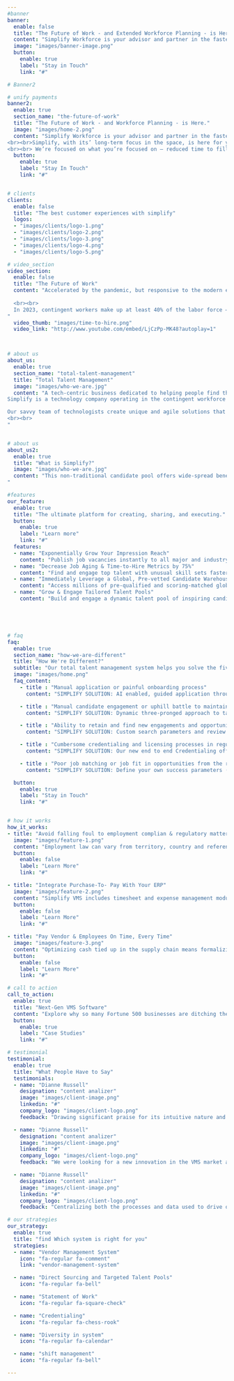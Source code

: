 ```yaml
---
#banner 
banner:
  enable: false
  title: "The Future of Work - and Extended Workforce Planning - is Here"
  content: "Simplify Workforce is your advisor and partner in the fastest growing talent sector in market. In lockstep with you from VMS to global sourcing of talent pools, to evolving contingent workforce initiatives, to personalized timesheets & payroll, Simplify is more than a vendor."
  image: "images/banner-image.png"
  button:
    enable: true
    label: "Stay in Touch"
    link: "#"

# Banner2

# unify payments
banner2:
  enable: true
  section_name: "the-future-of-work"
  title: "The Future of Work - and Workforce Planning - is Here."
  image: "images/home-2.png"
  content: "Simplify Workforce is your advisor and partner in the fastest growing talent sector in market. In lockstep with you from VMS to global sourcing of talent pools, to evolving contingent workforce initiatives, to personalized timesheets & payroll, Simplify is more than a vendor.
<br><br>Simplify, with its’ long-term focus in the space, is here for you.  Our total talent management ecosystem of offerings spans the entire lifecycle of the employee, from sourcing to candidacy to onboarding and payroll, all the way to offboarding and re-engagement.
<br><br> We’re focused on what you’re focused on – reduced time to fill, fully agile workforces, diversity and inclusion, a high touch candidate experience, and the ability to curate talent pools and directly source highly qualified talent."
  button:
    enable: true
    label: "Stay In Touch"
    link: "#"


# clients
clients:
  enable: false
  title: "The best customer experiences with simplify"
  logos:
  - "images/clients/logo-1.png"
  - "images/clients/logo-2.png"
  - "images/clients/logo-3.png"
  - "images/clients/logo-4.png"
  - "images/clients/logo-5.png"

# video_section
video_section:
  enable: false
  title: "The Future of Work"
  content: "Accelerated by the pandemic, but responsive to the modern enterprise’s needs, it’s clear to us that the future of work is increasingly contingent-focused. These employees are generally termed contractors, freelancers, consultants, temps, or other non-employee, non-exempt worker types, and they’re absolutely critical to optimizing your workforce spend and output. 
  
  <br><br>
  In 2023, contingent workers make up at least 40% of the labor force – and that number is expected to increase to 50% by 2030.  Are your total talent management systems and processes ready for this reality? Most software and established processes take into account only traditional, FTE resourcing plans. 
"
  video_thumb: "images/time-to-hire.png"
  video_link: "http://www.youtube.com/embed/LjCzPp-MK48?autoplay=1"



# about us
about_us:
  enable: true
  section_name: "total-talent-management"
  title: "Total Talent Management"
  image: "images/who-we-are.jpg"
  content: "A tech-centric business dedicated to helping people find their best work life adventure and helping our clients find the right culture and skills match for their next adventures.
Simplify is a technology company operating in the contingent workforce and service procurement market. <br><br>

Our savvy team of technologists create unique and agile solutions that enable human resource, procurement, and talent sourcing professionals to maximize profitability, optimize their non -employee labor programs, and gain visibility into their extended workforces. 
<br><br>
"


# about us
about_us2:
  enable: true
  title: "What is Simplify?"
  image: "images/who-we-are.jpg"
  content: "This non-traditional candidate pool offers wide-spread benefits for your company. Contingent workers help you decrease time-to-hire and overall cost to company, discover highly-skilled niche workers even with skills shortages, drive increased diversity hiring and engagement, and provide your organization the flexibility it needs to prioritize and fulfill on new strategy and priorities quickly. 	<br><br>
"

#features
our_feature:
  enable: true
  title: "The ultimate platform for creating, sharing, and executing."
  button:
    enable: true
    label: "Learn more"
    link: "#"
  features:
  - name: "Exponentially Grow Your Impression Reach"
    content: "Publish job vacancies instantly to all major and industry-specific job boards and sites with one click"
  - name: "Decrease Job Aging & Time-to-Hire Metrics by 75%"
    content: "Find and engage top talent with unusual skill sets faster than ever before"
  - name: "Immediately Leverage a Global, Pre-vetted Candidate Warehouse"
    content: "Access millions of pre-qualified and scoring-matched global candidate profiles across all major industries"
  - name: "Grow & Engage Tailored Talent Pools"
    content: "Build and engage a dynamic talent pool of inspiring candidates for your short and long term permanent and contingent needs"





# faq
faq: 
  enable: true
  section_name: "how-we-are-different"
  title: "How We're Different?"
  subtitle: "Our total talent management system helps you solve the five most common problems your company is facing today in the contingent space"
  image: "images/home.png"
  faq_content: 
    - title : "Manual application or painful onboarding process"
      content: "SIMPLIFY SOLUTION: AI enabled, guided application through chatbot, streamlined profile building and matching to roles, Simple onboarding process."

    - title : "Manual candidate engagement or uphill battle to maintain talent pools"
      content: "SIMPLIFY SOLUTION: Dynamic three-pronged approach to talent pooling, giving you access to millions of pre-vetted candidates and supporting your own branded private pooling experience, along with cadence-driven reach outs via chat and broadcast emails for relevant job postings."

    - title : "Ability to retain and find new engagements and opportunities for good-fit employees"
      content: "SIMPLIFY SOLUTION: Custom search parameters and review capability for your enterprise to identify the high value talent, continual engagement with the platform, and custom matching algorithms to optimize for fit."

    - title : "Cumbersome credentialing and licensing processes in regulated (healthcare and manufacturing) industries "
      content: "SIMPLIFY SOLUTION: Our new end to end Credentialing offering, seamlessly integrated with our flagship VMS (or yours!), to ensure streamlined processes and minimal swivel-chairing and manual re-typing."

    - title : "Poor job matching or job fit in opportunities from the recruiters"
      content: "SIMPLIFY SOLUTION: Define your own success parameters (or use ours!) by job, category, department, or enterprise – with a pre-vetted pool of talent."

  button:
    enable: true
    label: "Stay in Touch"
    link: "#"


# how it works
how_it_works:
- title: "Avoid falling foul to employment complian & regulatory matters"
  image: "images/feature-1.png"
  content: "Employment law can vary from territory, country and reference tables that ensure your recruitment approach stays within the law. Adoption helps organizations to manage co-employment risk and ensure."
  button:
    enable: false
    label: "Learn More"
    link: "#"

- title: "Integrate Purchase-To- Pay With Your ERP"
  image: "images/feature-2.png"
  content: "Simplify VMS includes timesheet and expense management modules that can be tailored to honor pay scales and pay rules of the places around the world Our platform can all major ERP/financial systems machine-to-machine data processing. With Simplify VMS, manual key-fill data spreadsheets."
  button:
    enable: false
    label: "Learn More"
    link: "#"

- title: "Pay Vendor & Employees On Time, Every Time"
  image: "images/feature-3.png"
  content: "Optimizing cash tied up in the supply chain means formalizing automating sign-off and payment processing workflows to minimize manual processing, errors, and ad-hoc events. With Simplify VMS, you gain tools, no matter if you have 10 hires or 10,000!"
  button:
    enable: false
    label: "Learn More"
    link: "#"

# call to action
call_to_action:
  enable: true
  title: "Next-Gen VMS Software"
  content: "Explore why so many Fortune 500 businesses are ditching their 1st gen SaaS platform VMS systems in favor of Total Talent Management VMS Software."
  button:
    enable: true
    label: "Case Studies"
    link: "#"

# testimonial
testimonial:
  enable: true
  title: "What People Have to Say"
  testimonials:
  - name: "Dianne Russell"
    designation: "content analizer"
    image: "images/client-image.png"
    linkedin: "#"
    company_logo: "images/client-logo.png"
    feedback: "Drawing significant praise for its intuitive nature and highly customer-centric design, this youthful, yet surprisingly mature VMS solution benefits stakeholders through faster time-to-value, ease of use, excellent support, excellent uptime and data security."

  - name: "Dianne Russell"
    designation: "content analizer"
    image: "images/client-image.png"
    linkedin: "#"
    company_logo: "images/client-logo.png"
    feedback: "We were looking for a new innovation in the VMS market and found it with SIMPLIFY WORKFORCE. As an MSP channel partner, we value the portal enormously as implementations, integrations, and support are easy. As a go-tomarket partner, we’ve won deals based on the significant differentiation achieved by showcasing a total talent management portal in deals where we’d typically present ‘big box’ VMS platform offerings."

  - name: "Dianne Russell"
    designation: "content analizer"
    image: "images/client-image.png"
    linkedin: "#"
    company_logo: "images/client-logo.png"
    feedback: "Centralizing both the processes and data used to drive our contingent workforce program has evidenced the value of using one tool. Having everything organized made pulling reports easy. It’s helped guide our labor strategy; optimizing performance while saving time and money."

# our strategies
our_strategy:
  enable: true
  title: "find Which system is right for you"
  strategies:
  - name: "Vendor Management System"
    icon: "fa-regular fa-comment"
    link: "vendor-management-system"

  - name: "Direct Sourcing and Targeted Talent Pools"
    icon: "fa-regular fa-bell" 

  - name: "Statement of Work"
    icon: "fa-regular fa-square-check"

  - name: "Credentialing"
    icon: "fa-regular fa-chess-rook"

  - name: "Diversity in system"
    icon: "fa-regular fa-calendar"

  - name: "shift management"
    icon: "fa-regular fa-bell"

---
```

